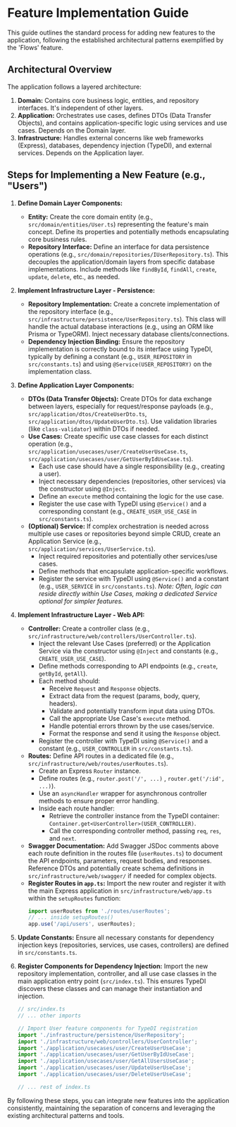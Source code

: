 # Feature Implementation Guide

This guide outlines the standard process for adding new features to the application, following the established architectural patterns exemplified by the 'Flows' feature.

## Architectural Overview

The application follows a layered architecture:

1.  **Domain:** Contains core business logic, entities, and repository interfaces. It's independent of other layers.
2.  **Application:** Orchestrates use cases, defines DTOs (Data Transfer Objects), and contains application-specific logic using services and use cases. Depends on the Domain layer.
3.  **Infrastructure:** Handles external concerns like web frameworks (Express), databases, dependency injection (TypeDI), and external services. Depends on the Application layer.

## Steps for Implementing a New Feature (e.g., "Users")

1.  **Define Domain Layer Components:**
    *   **Entity:** Create the core domain entity (e.g., `src/domain/entities/User.ts`) representing the feature's main concept. Define its properties and potentially methods encapsulating core business rules.
    *   **Repository Interface:** Define an interface for data persistence operations (e.g., `src/domain/repositories/IUserRepository.ts`). This decouples the application/domain layers from specific database implementations. Include methods like `findById`, `findAll`, `create`, `update`, `delete`, etc., as needed.

2.  **Implement Infrastructure Layer - Persistence:**
    *   **Repository Implementation:** Create a concrete implementation of the repository interface (e.g., `src/infrastructure/persistence/UserRepository.ts`). This class will handle the actual database interactions (e.g., using an ORM like Prisma or TypeORM). Inject necessary database clients/connections.
    *   **Dependency Injection Binding:** Ensure the repository implementation is correctly bound to its interface using TypeDI, typically by defining a constant (e.g., `USER_REPOSITORY` in `src/constants.ts`) and using `@Service(USER_REPOSITORY)` on the implementation class.

3.  **Define Application Layer Components:**
    *   **DTOs (Data Transfer Objects):** Create DTOs for data exchange between layers, especially for request/response payloads (e.g., `src/application/dtos/CreateUserDto.ts`, `src/application/dtos/UpdateUserDto.ts`). Use validation libraries (like `class-validator`) within DTOs if needed.
    *   **Use Cases:** Create specific use case classes for each distinct operation (e.g., `src/application/usecases/user/CreateUserUseCase.ts`, `src/application/usecases/user/GetUserByIdUseCase.ts`).
        *   Each use case should have a single responsibility (e.g., creating a user).
        *   Inject necessary dependencies (repositories, other services) via the constructor using `@Inject`.
        *   Define an `execute` method containing the logic for the use case.
        *   Register the use case with TypeDI using `@Service()` and a corresponding constant (e.g., `CREATE_USER_USE_CASE` in `src/constants.ts`).
    *   **(Optional) Service:** If complex orchestration is needed across multiple use cases or repositories beyond simple CRUD, create an Application Service (e.g., `src/application/services/UserService.ts`).
        *   Inject required repositories and potentially other services/use cases.
        *   Define methods that encapsulate application-specific workflows.
        *   Register the service with TypeDI using `@Service()` and a constant (e.g., `USER_SERVICE` in `src/constants.ts`). *Note: Often, logic can reside directly within Use Cases, making a dedicated Service optional for simpler features.*

4.  **Implement Infrastructure Layer - Web API:**
    *   **Controller:** Create a controller class (e.g., `src/infrastructure/web/controllers/UserController.ts`).
        *   Inject the relevant Use Cases (preferred) or the Application Service via the constructor using `@Inject` and constants (e.g., `CREATE_USER_USE_CASE`).
        *   Define methods corresponding to API endpoints (e.g., `create`, `getById`, `getAll`).
        *   Each method should:
            *   Receive `Request` and `Response` objects.
            *   Extract data from the request (params, body, query, headers).
            *   Validate and potentially transform input data using DTOs.
            *   Call the appropriate Use Case's `execute` method.
            *   Handle potential errors thrown by the use cases/service.
            *   Format the response and send it using the `Response` object.
        *   Register the controller with TypeDI using `@Service()` and a constant (e.g., `USER_CONTROLLER` in `src/constants.ts`).
    *   **Routes:** Define API routes in a dedicated file (e.g., `src/infrastructure/web/routes/userRoutes.ts`).
        *   Create an Express `Router` instance.
        *   Define routes (e.g., `router.post('/', ...)` , `router.get('/:id', ...)`).
        *   Use an `asyncHandler` wrapper for asynchronous controller methods to ensure proper error handling.
        *   Inside each route handler:
            *   Retrieve the controller instance from the TypeDI container: `Container.get<UserController>(USER_CONTROLLER)`.
            *   Call the corresponding controller method, passing `req`, `res`, and `next`.
    *   **Swagger Documentation:** Add Swagger JSDoc comments above each route definition in the routes file (`userRoutes.ts`) to document the API endpoints, parameters, request bodies, and responses. Reference DTOs and potentially create schema definitions in `src/infrastructure/web/swagger/` if needed for complex objects.
    *   **Register Routes in `app.ts`:** Import the new router and register it with the main Express application in `src/infrastructure/web/app.ts` within the `setupRoutes` function:
        ```typescript
        import userRoutes from './routes/userRoutes';
        // ... inside setupRoutes()
        app.use('/api/users', userRoutes);
        ```

5.  **Update Constants:** Ensure all necessary constants for dependency injection keys (repositories, services, use cases, controllers) are defined in `src/constants.ts`.

6.  **Register Components for Dependency Injection:** Import the new repository implementation, controller, and all use case classes in the main application entry point (`src/index.ts`). This ensures TypeDI discovers these classes and can manage their instantiation and injection.
    ```typescript
    // src/index.ts
    // ... other imports

    // Import User feature components for TypeDI registration
    import './infrastructure/persistence/UserRepository';
    import './infrastructure/web/controllers/UserController';
    import './application/usecases/user/CreateUserUseCase';
    import './application/usecases/user/GetUserByIdUseCase';
    import './application/usecases/user/GetAllUsersUseCase';
    import './application/usecases/user/UpdateUserUseCase';
    import './application/usecases/user/DeleteUserUseCase';

    // ... rest of index.ts
    ```

By following these steps, you can integrate new features into the application consistently, maintaining the separation of concerns and leveraging the existing architectural patterns and tools. 
